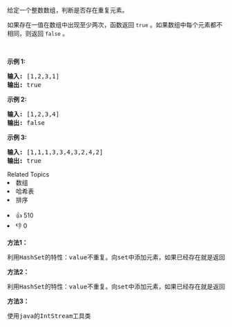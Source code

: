 <p>给定一个整数数组，判断是否存在重复元素。</p>

<p>如果存在一值在数组中出现至少两次，函数返回 <code>true</code> 。如果数组中每个元素都不相同，则返回 <code>false</code> 。</p>

<p> </p>

<p><strong>示例 1:</strong></p>

<pre>
<strong>输入:</strong> [1,2,3,1]
<strong>输出:</strong> true</pre>

<p><strong>示例 2:</strong></p>

<pre>
<strong>输入: </strong>[1,2,3,4]
<strong>输出:</strong> false</pre>

<p><strong>示例 3:</strong></p>

<pre>
<strong>输入: </strong>[1,1,1,3,3,4,3,2,4,2]
<strong>输出:</strong> true</pre>
<div><div>Related Topics</div><div><li>数组</li><li>哈希表</li><li>排序</li></div></div><br><div><li>👍 510</li><li>👎 0</li></div>

<div>
    <p><STRONG>方法1：</STRONG></p>
<pre>
利用HashSet的特性：value不重复。向set中添加元素，如果已经存在就是返回false。如果不存在就会返回true；
</pre>

<p><STRONG>方法2：</STRONG></p>
<pre>
利用HashSet的特性：value不重复。向set中添加元素，如果已经存在就是返回false。如果不存在就会返回true；
</pre>

<p><STRONG>方法3：</STRONG></p>
<pre>
使用java的IntStream工具类
</pre>

</div>